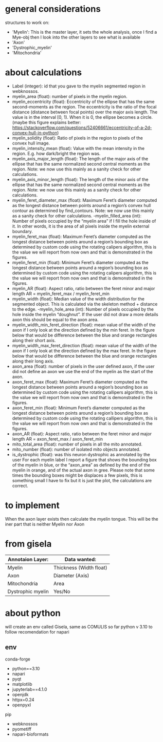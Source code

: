# general considerations

structures to work on:
- 'Myelin': This is the master layer, it sets the whole analysis, once I find a Mye-obj 
then I look into the other layers to see what is available
- 'Axon'
- 'Dystrophic_myelin'
- 'Mitochondria'

# about calculations
- Label (integer): id that you gave to the myelin segmented region in webknossos.
- myelin_area (float): number of pixels in the myelin region.
- myelin_eccentricity (float): Eccentricity of the ellipse that has the same second-moments as the region. The eccentricity is the ratio of the focal distance (distance between focal points) over the major axis length. The value is in the interval [0, 1). When it is 0, the ellipse becomes a circle. (maybe this figure explains better: https://stackoverflow.com/questions/52406661/eccentricity-of-a-2d-convex-hull-in-python)
- myelin_solidity (float): Ratio of pixels in the region to pixels of the convex hull image.
- myelin_intensity_mean (float): Value with the mean intensity in the region. E.g. how dark/bright the region was.
- myelin_axis_major_length (float): The length of the major axis of the ellipse that has the same normalized second central moments as the region. Note: we now use this mainly as a sanity check for other calculations.
- myelin_axis_minor_length (float): The length of the minor axis of the ellipse that has the same normalized second central moments as the region. Note: we now use this mainly as a sanity check for other calculations.
- myelin_feret_diameter_max (float): Maximum Feret’s diameter computed as the longest distance between points around a region’s convex hull contour as determined by find_contours. Note: we now use this mainly as a sanity check for other calculations.
-myelin_filled_area (int): Number of pixels occupied by the “myelin area” if I fill the hole inside of it. In other words, it is the area of all pixels inside the myelin external boundary.
- myelin_feret_max (float): Maximum Feret’s diameter computed as the longest distance between points around a region’s bounding box as determined by custom code using the rotating calipers algorithm, this is the value we will report from now own and that is demonstrated in the figures.
- myelin_feret_min (float): Minimum Feret’s diameter computed as the longest distance between points around a region’s bounding box as determined by custom code using the rotating calipers algorithm, this is the value we will report from now own and that is demonstrated in the figures.
- myelin_AR (float): Aspect ratio, ratio between the feret minor and major length AR = myelin_feret_max / myelin_feret_min
- myelin_width (float): Median value of the width distribution for the segmented object. This is calculated via the skeleton method + distance to the edge.
-myelin_hole_area (int): Number of pixels occupied by the hole inside the myelin “doughnut”. If the user did not draw a more details axon this should be equal to the axon area.
- myelin_width_min_feret_direction (float): mean value of the width of the axon if I only look at the direction defined by the min feret. In the figure below that would be difference between the blue and orange rectangles along their short axis.
- myelin_width_max_feret_direction (float): mean value of the width of the axon if I only look at the direction defined by the max feret. In the figure below that would be difference between the blue and orange rectangles along their long axis.
- axon_area (float): number of pixels in the user defined axon, if the user did not define an axon we use the end of the myelin as the start of the axon. 
- axon_feret_max (float): Maximum Feret’s diameter computed as the longest distance between points around a region’s bounding box as determined by custom code using the rotating callipers algorithm, this is the value we will report from now own and that is demonstrated in the figures.
- axon_feret_min (float): Minimum Feret’s diameter computed as the longest distance between points around a region’s bounding box as determined by custom code using the rotating callipers algorithm, this is the value we will report from now own and that is demonstrated in the figures.
- axon_AR (float): Aspect ratio, ratio between the feret minor and major length AR = axon_feret_max / axon_feret_min
- mito_total_area (float): number of pixels in all the mito annotated.
- mito_number (float): number of isolated mito objects annotated.
- is_dystrophic (float): was this neuron dystrophic as annotated by the user
For each myelin label I report a figure that shows the bounding box of the myelin in blue, or the “axon_area” as defined by the end of the myelin in orange, and of the actual axon in gree. Please note that some times the bounding boxes might be displaces a few pixels, this is something small I have to fix but it is just the plot, the calculations are correct.



# to implement
When the axon layer exists then calculate the myelin tongue. This will be the iner part that is neither Myelin nor Axon

# from gisela
| Annotaion Layer: | Data wanted:|
| -----------------|-------------|
|Myelin            | Thickness (Width float)|
|Axon              | Diameter (Axis)|
|Mitochondria      | Area        |
|Dystrophic myelin |  Yes/No  |

# about python
will create an env called Gisela, same as COMULIS so far
python v 3.10 to follow recomendation for napari

## env
conda-forge
- python==3.10
- napari
- pyqt
- matplotlib
- jupyterlab==4.1.0
- openjdk
- httpx=0.24
- openpyxl

pip
- webknossos
- pyometiff
- napari-bioformats
